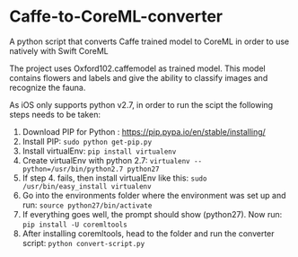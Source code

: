 # Caffe-to-CoreML-converter
A python script that converts Caffe trained model to CoreML in order to use natively with Swift CoreML

The project uses Oxford102.caffemodel as trained model. This model contains flowers and labels and give the ability to classify images and recognize the fauna.

As iOS only supports python v2.7, in order to run the scipt the following steps needs to be taken:

1. Download PIP for Python : https://pip.pypa.io/en/stable/installing/
2. Install PIP: 
```sudo python get-pip.py```
3. Install virtualEnv: 
```pip install virtualenv```
4. Create virtualEnv with python 2.7: 
```virtualenv --python=/usr/bin/python2.7 python27```
5. If step 4. fails, then install virtualEnv like this: 
```sudo /usr/bin/easy_install virtualenv```
6. Go into the environments folder where the environment was set up and run: 
```source python27/bin/activate```
7. If everything goes well, the prompt should show (python27). Now run: 
```pip install -U coremltools```
8. After installing coremltools, head to the folder and run the converter script: 
```python convert-script.py```
